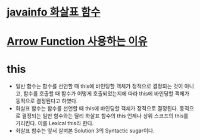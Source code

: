 # [javainfo 화살표 함수](https://ko.javascript.info/arrow-functions)
# [Arrow Function 사용하는 이유](https://blog.rhostem.com/posts/2020-04-14-fe-interview-handbook-js-3)

# this
* 일반 함수는 함수를 선언할 때 this에 바인딩할 객체가 정적으로 결정되는 것이 아니고, 함수를 호출할 때 함수가 어떻게 호출되었는지에 따라 this에 바인딩할 객체가 동적으로 결정된다고 하였다.
* 화살표 함수는 함수를 선언할 때 this에 바인딩할 객체가 정적으로 결정된다. 동적으로 결정되는 일반 함수와는 달리 화살표 함수의 this 언제나 상위 스코프의 this를 가리킨다. 이를 Lexical this라 한다. 
* 화살표 함수는 앞서 살펴본 Solution 3의 Syntactic sugar이다.
